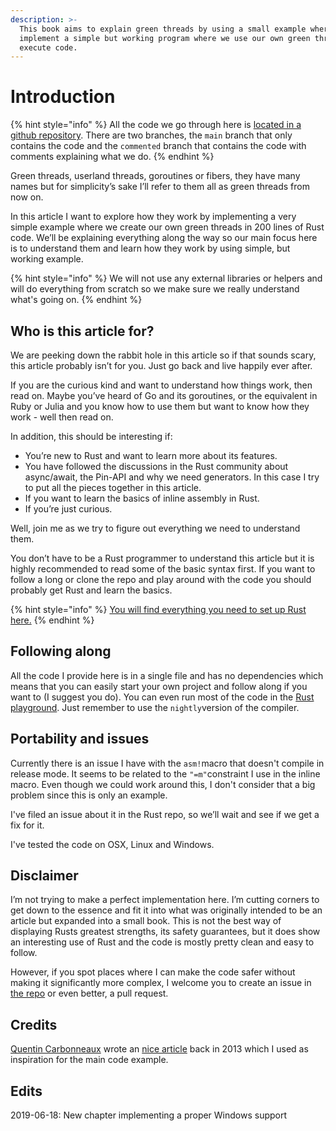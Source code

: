 ```yaml
---
description: >-
  This book aims to explain green threads by using a small example where we
  implement a simple but working program where we use our own green threads to
  execute code.
---
```


# Introduction

{% hint style="info" %}
All the code we go through here is [located in a github repository](https://github.com/cfsamson/example-greenthreads). There are two branches, the `main` branch that only contains the code and the `commented` branch that contains the code with comments explaining what we do.
{% endhint %}

Green threads, userland threads, goroutines or fibers, they have many names but for simplicity’s sake I’ll refer to them all as green threads from now on.

In this article I want to explore how they work by implementing a very simple example where we create our own green threads in 200 lines of Rust code. We’ll be explaining everything along the way so our main focus here is to understand them and learn how they work by using simple, but working example.

{% hint style="info" %}
We will not use any external libraries or helpers and will do everything from scratch so we make sure we really understand what's going on.
{% endhint %}

## Who is this article for?

We are peeking down the rabbit hole in this article so if that sounds scary, this article probably isn’t for you. Just go back and live happily ever after.

If you are the curious kind and want to understand how things work, then read on. Maybe you’ve heard of Go and its goroutines, or the equivalent in Ruby or Julia and you know how to use them but want to know how they work - well then read on.

In addition, this should be interesting if:

* You’re new to Rust and want to learn more about its features.
* You have followed the discussions in the Rust community about async/await, the Pin-API and why we need generators. In this case I try to put all the pieces together in this article.
* If you want to learn the basics of inline assembly in Rust.
* If you’re just curious. 

Well, join me as we try to figure out everything we need to understand them.

You don’t have to be a Rust programmer to understand this article but it is highly recommended to read some of the basic syntax first. If you want to follow a long or clone the repo and play around with the code you should probably get Rust and learn the basics.

{% hint style="info" %}
[You will find everything you need to set up Rust here.](https://www.rust-lang.org/tools/install)
{% endhint %}

## Following along

All the code I provide here is in a single file and has no dependencies which means that you can easily start your own project and follow along if you want to \(I suggest you do\). You can even run most of the code in the [Rust playground](https://play.rust-lang.org). Just remember to use the `nightly`version of the compiler.

## Portability and issues

Currently there is an issue I have with the `asm!`macro that doesn't compile in release mode. It seems to be related to the `"=m"`constraint I use in the inline macro. Even though we could work around this, I don't consider that a big problem since this is only an example.

I've filed an issue about it in the Rust repo, so we’ll wait and see if we get a fix for it.

I've tested the code on OSX, Linux and Windows.

## Disclaimer  <a id="docs-internal-guid-12e6c217-7fff-3de7-4bee-4532b47ef574"></a>

I’m not trying to make a perfect implementation here. I’m cutting corners to get down to the essence and fit it into what was originally intended to be an article but expanded into a small book. This is not the best way of displaying Rusts greatest strengths, its safety guarantees, but it does show an interesting use of Rust and the code is mostly pretty clean and easy to follow.

However, if you spot places where I can make the code safer without making it significantly more complex, I welcome you to create an issue in [the repo](https://github.com/cfsamson/example-greenthreads) or even better, a pull request.

## Credits

[Quentin Carbonneaux](https://github.com/mpu) wrote an [nice article](https://c9x.me/articles/gthreads/intro.html) back in 2013 which I used as inspiration for the main code example.

## Edits

2019-06-18: New chapter implementing a proper Windows support
